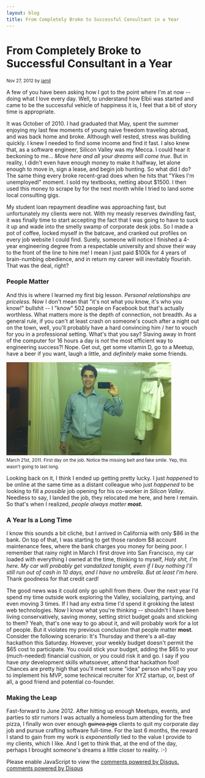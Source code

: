 ```yaml
---
layout: blog
title: From Completely Broke to Successful Consultant in a Year
---
```


<h1>
  From Completely Broke to Successful Consultant in a Year
</h1>
<p><small>Nov 27, 2012 by <a href="https://github.com/jamillion" target="_blank">jamil</a></small></p>

<p> A few of you have been asking how I got to the point where I'm at now --
doing what I love every day. Well, to understand how Elbii was started and came
to be the successful vehicle of happiness it is, I feel that a bit of story time
is appropriate. </p>

<p> It was October of 2010. I had graduated that May, spent the summer enjoying
my last few moments of young naive freedom traveling abroad, and was back home
and broke. Although well rested, stress was building quickly. I knew I needed to
find some income and find it fast. I also knew that, as a software engineer,
Silicon Valley was my Mecca. I could hear it beckoning to me... <em>Move here
and all your dreams will come true</em>. But in reality, I didn't even have
enough money to make it halfway, let alone enough to move in, sign a lease, and
begin job hunting. So what did I do? The same thing every broke recent-grad does
when he hits that "Yikes I'm unemployedl" moment. I sold my textbooks, netting
about $1500. I then used this money to scrape by for the next month while
I tried to land some local consulting gigs. </p>

<p> My student loan repayment deadline was approaching fast, but unfortunately
my clients were not. With my measly reserves dwindling fast, it was finally time
to start accepting the fact that I was going to have to suck it up and wade into
the smelly swamp of corporate desk jobs. So I made a pot of coffee, locked
myself in the batcave, and cranked out profiles on every job website I could
find. Surely, someone will notice I finished a 4-year engineering degree from
a respectable university and shove their way to the front of the line to hire
me! I mean I just paid $100k for 4 years of brain-numbing obedience, and in
return my career will inevitably flourish. That was the deal, right? </p>

<h3>People Matter</h3>

<p> And this is where I learned my first big lesson. <em>Personal relationships
are priceless.</em> Now I don't mean that "it's not what you know, it's who you
know!" bullshit -- I "know" 502 people on Facebook but that's actually
worthless. What matters more is the depth of connection, not breadth. As
a general rule, if you can't at least crash on someone's couch after a night out
on the town, well, you'll probably have a hard convincing him / her to vouch for
you in a professional setting. What's that you say? Slaving away in front of the
computer for 16 hours a day is <em>not</em> the most efficient way to
engineering success?! Nope. Get out, get some vitamin D, go to a Meetup, have
a beer if you want, laugh a little, and <em>definitely</em> make some friends.
</p>

<div class="post-image">
  <div>
  <img src="/img/first_day.jpg" alt="First day on the job" />
  <br>
  <small>
    March 21st, 2011. First day on the job. Notice the missing belt and fake
    smile. Yep, this wasn't going to last long.
  </small>
</div>
</div>

<p> Looking back on it, I think I ended up getting pretty lucky. I just
<em>happened</em> to be online at the same time as a distant colleague who just
<em>happened</em> to be looking to fill a <em>possible</em> job opening for his
co-worker <em>in Silicon Valley</em>. Needless to say, I landed the job, they
relocated me here, and here I remain. So that's when I realized, <em>people
always matter <strong>most.</strong></em>

<h3>A Year Is a Long Time</h3>

<p> I know this sounds a bit cliché, but I arrived in California with only $86
in the bank. On top of that, I was starting to get those random $8 account
maintenance fees, where the bank charges you money for being poor. I remember
that rainy night in March I first drove into San Francisco, my car loaded with
everything I owned at the time, thinking to myself, <em>Holy shit, I'm here. My
car will probably get vandalized tonight, even if I buy nothing I'll still run
out of cash in 10 days, and I have no umbrella. But at least I'm here.</em>
Thank goodness for that credit card! </p>

<p> The good news was it could only go uphill from there. Over the next year I'd
spend my time outside work exploring the Valley, socializing, partying, and even
moving 3 times. If I had any extra time I'd spend it grokking the latest web
technologies. Now I know what you're thinking -- shouldn't I have been living
conservatively, saving money, setting strict budget goals and sticking to them?
Yeah, that's one way to go about it, and will probably work for a lot of people.
But it violates my previous conclusion that people matter <strong>most</strong>.
Consider the following scenario: It's Thursday and there's a all-day hackathon
this Saturday. However, your weekly budget doesn't permit the $65 cost to
participate. You could stick your budget, adding the $65 to your (much-needed)
financial cushion, or you could risk it and go. I say if you have <em>any</em>
development skills whatsoever, attend that hackathon fool! Chances are pretty
high that you'll meet some "idea" person who'll pay you to implement his MVP,
some technical recruiter for XYZ startup, or, best of all, a good friend and
potential co-founder. </p>

<h3>Making the Leap</h3>

<p> Fast-forward to June 2012. After hitting up enough Meetups, events, and
parties to stir rumors I was actually a homeless bum attending for the free
pizza, I finally won over enough <strike>guinea pigs</strike> clients to quit my
corporate day job and pursue crafting software full-time. For the last 6 months,
the reward I stand to gain from my work is <em>exponentially</em> tied to the
value I provide to my clients, which I like. And I get to think that, at the end
of the day, perhaps I brought someone's dreams a little closer to reality. :-)
</p>

<div id="disqus_thread"></div>
<script type="text/javascript">
    /* * * CONFIGURATION VARIABLES: EDIT BEFORE PASTING INTO YOUR WEBPAGE * * */
    var disqus_shortname = 'elbii'; // required: replace example with your forum shortname

    /* * * DON'T EDIT BELOW THIS LINE * * */
    (function() {
        var dsq = document.createElement('script'); dsq.type = 'text/javascript'; dsq.async = true;
        dsq.src = 'http://' + disqus_shortname + '.disqus.com/embed.js';
        (document.getElementsByTagName('head')[0] || document.getElementsByTagName('body')[0]).appendChild(dsq);
    })();
</script>
<noscript>Please enable JavaScript to view the <a href="http://disqus.com/?ref_noscript">comments powered by Disqus.</a></noscript>
<a href="http://disqus.com" class="dsq-brlink">comments powered by <span class="logo-disqus">Disqus</span></a>
        


